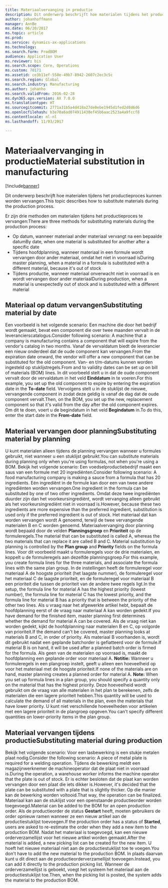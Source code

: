 ```yaml
---
title: Materiaalvervanging in productie
description: Dit onderwerp beschrijft hoe materialen tijdens het productieproces kunnen worden vervangen.
author: johanhoffmann
manager: AnnBe
ms.date: 06/20/2017
ms.topic: article
ms.prod: 
ms.service: dynamics-ax-applications
ms.technology: 
ms.search.form: ProdBOM
audience: Application User
ms.reviewer: bis
ms.search.scope: Core, Operations
ms.custom: 70171
ms.assetid: ce3b11ef-550e-49b7-8942-2607c2ec3c5c
ms.search.region: Global
ms.search.industry: Manufacturing
ms.author: johanho
ms.search.validFrom: 2016-02-28
ms.dyn365.ops.version: AX 7.0.0
ms.translationtype: HT
ms.sourcegitcommit: 2771a31b5a4d418a27de0ebe1945d1fed2d8d6d6
ms.openlocfilehash: b3e70a6ad074911438ef45b6aac2523a4a9fccf8
ms.contentlocale: nl-nl
ms.lasthandoff: 11/03/2017

---
```


# <a name="material-substitution-in-manufacturing"></a><span data-ttu-id="e08a2-103">Materiaalvervanging in productie</span><span class="sxs-lookup"><span data-stu-id="e08a2-103">Material substitution in manufacturing</span></span>

[!include[banner](../includes/banner.md)]


<span data-ttu-id="e08a2-104">Dit onderwerp beschrijft hoe materialen tijdens het productieproces kunnen worden vervangen.</span><span class="sxs-lookup"><span data-stu-id="e08a2-104">This topic describes how to substitute materials during the production process.</span></span> 

<span data-ttu-id="e08a2-105">Er zijn drie methoden om materialen tijdens het productieproces te vervangen:</span><span class="sxs-lookup"><span data-stu-id="e08a2-105">There are three methods for substituting materials during the production process:</span></span>

-   <span data-ttu-id="e08a2-106">Op datum, wanneer materiaal ander materiaal vervangt na een bepaalde datum</span><span class="sxs-lookup"><span data-stu-id="e08a2-106">By date, when one material is substituted for another after a specific date</span></span>
-   <span data-ttu-id="e08a2-107">Tijdens hoofdplanning, wanneer materiaal in een formule wordt vervangen door ander materiaal, omdat het niet in voorraad is</span><span class="sxs-lookup"><span data-stu-id="e08a2-107">During master planning, when a material in a formula is substituted with a different material, because it's out of stock</span></span>
-   <span data-ttu-id="e08a2-108">Tijdens productie, wanneer materiaal onverwacht niet in voorraad is en wordt vervangen door ander materiaal</span><span class="sxs-lookup"><span data-stu-id="e08a2-108">During production, when a material is unexpectedly out of stock and is substituted with a different material</span></span>

## <a name="substituting-material-by-date"></a><span data-ttu-id="e08a2-109">Materiaal op datum vervangen</span><span class="sxs-lookup"><span data-stu-id="e08a2-109">Substituting material by date</span></span>
<span data-ttu-id="e08a2-110">Een voorbeeld is het volgende scenario: Een machine die door het bedrijf wordt gemaakt, bevat een component die over twee maanden vervalt in de leverancierscatalogus.</span><span class="sxs-lookup"><span data-stu-id="e08a2-110">Consider following scenario: A machine that a company is manufacturing contains a component that will expire from the vendor's catalog in two months.</span></span> <span data-ttu-id="e08a2-111">Vanaf de vervaldatum biedt de leverancier een nieuw onderdeel dat de oude component kan vervangen.</span><span class="sxs-lookup"><span data-stu-id="e08a2-111">From the expiration date onward, the vendor will offer a new component that can be substituted for the old component.</span></span> <span data-ttu-id="e08a2-112">Van- en t/m-datums kunnen worden ingesteld op stuklijstregels.</span><span class="sxs-lookup"><span data-stu-id="e08a2-112">From and to validity dates can be set up on bill of materials (BOM) lines.</span></span> <span data-ttu-id="e08a2-113">In dit voorbeeld stelt u in dat de oude component vervalt door de vervaldatum in het veld **Einddatum** in te voeren.</span><span class="sxs-lookup"><span data-stu-id="e08a2-113">For this example, you set up the old component to expire by entering the expiration date in the **To-date** field.</span></span> <span data-ttu-id="e08a2-114">Vervolgens stelt u in de stuklijst de nieuwe, vervangende component in zodat deze geldig is vanaf de dag dat de oude component vervalt.</span><span class="sxs-lookup"><span data-stu-id="e08a2-114">Then, on the BOM, you set up the new, replacement component so that it's valid from the day after the old component expires.</span></span> <span data-ttu-id="e08a2-115">Om dit te doen, voert u de begindatum in het veld **Begindatum** in.</span><span class="sxs-lookup"><span data-stu-id="e08a2-115">To do this, enter the start date in the **From-date** field.</span></span>

## <a name="substituting-material-by-planning"></a><span data-ttu-id="e08a2-116">Materiaal vervangen door planning</span><span class="sxs-lookup"><span data-stu-id="e08a2-116">Substituting material by planning</span></span>
<span data-ttu-id="e08a2-117">U kunt materialen alleen tijdens de planning vervangen wanneer u formules gebruikt, niet wanneer u een stuklijst gebruikt.</span><span class="sxs-lookup"><span data-stu-id="e08a2-117">You can substitute materials during planning only when you're using formulas, not when you're using a BOM.</span></span> <span data-ttu-id="e08a2-118">Bekijk het volgende scenario: Een voedselproductiebedrijf maakt een saus van een formule met 20 ingrediënten.</span><span class="sxs-lookup"><span data-stu-id="e08a2-118">Consider following scenario: A food manufacturing company is making a sauce from a formula that has 20 ingredients.</span></span> <span data-ttu-id="e08a2-119">Eén ingrediënt in de formule kan door een van twee andere ingrediënten worden vervangen.</span><span class="sxs-lookup"><span data-stu-id="e08a2-119">One ingredient in the formula can be substituted by one of two other ingredients.</span></span> <span data-ttu-id="e08a2-120">Omdat deze twee ingrediënten duurder zijn dan het voorkeursingrediënt, wordt vervanging alleen gebruikt als het voorkeursingrediënt niet in voorraad is.</span><span class="sxs-lookup"><span data-stu-id="e08a2-120">However, because these two ingredients are more expensive than the preferred ingredient, substitution is used only if the preferred ingredient is out of stock.</span></span> <span data-ttu-id="e08a2-121">Het materiaal dat kan worden vervangen wordt A genoemd, terwijl de twee vervangende materialen B en C worden genoemd. Materiaalvervanging door planning wordt bepaald door de velden **Planningsgroep** en **Prioriteit** op de formuleregels.</span><span class="sxs-lookup"><span data-stu-id="e08a2-121">The material that can be substituted is called A, whereas the two materials that can replace it are called B and C. Material substitution by planning is controlled by the **Plan group** and **Priority** fields on the formula lines.</span></span> <span data-ttu-id="e08a2-122">Voor dit voorbeeld maakt u formuleregels voor de drie materialen, en koppelt u de formuleregels aan dezelfde planningsgroep.</span><span class="sxs-lookup"><span data-stu-id="e08a2-122">For this example, you create formula lines for the three materials, and associate the formula lines with the same plan group.</span></span> <span data-ttu-id="e08a2-123">In de instellingen heeft de formuleregel voor materiaal A de hoogste prioriteit (het laagste nummer), de formuleregel voor het materiaal C de laagste prioriteit, en de formuleregel voor materiaal B een prioriteit die tussen de prioriteit van de andere twee regels ligt.</span><span class="sxs-lookup"><span data-stu-id="e08a2-123">In the setup, the formula line for material A has the highest priority (lowest number), the formula line for material C has the lowest priority, and the formula line for material B has a priority that is between the priority of the other two lines.</span></span> <span data-ttu-id="e08a2-124">Als u vraag naar het afgewerkte artikel hebt, bepaalt de hoofdplanning eerst of de vraag naar materiaal A kan worden gedekt.</span><span class="sxs-lookup"><span data-stu-id="e08a2-124">If you have demand for the finished item, master planning first determines whether the demand for material A can be covered.</span></span> <span data-ttu-id="e08a2-125">Als de vraag niet kan worden gedekt, kijkt de hoofdplanning naar materialen B en C, op volgorde van prioriteit.</span><span class="sxs-lookup"><span data-stu-id="e08a2-125">If the demand can't be covered, master planning looks at materials B and C, in order of priority.</span></span> <span data-ttu-id="e08a2-126">Als materiaal B voorhanden is, wordt dit gebruikt nadat een geplande batchorder is gefiatteerd voor de formule.</span><span class="sxs-lookup"><span data-stu-id="e08a2-126">If material B is on hand, it will be used after a planned batch order is firmed for the formula.</span></span> <span data-ttu-id="e08a2-127">Als geen van de materialen op voorraad is, maakt de hoofdplanning een geplande order voor materiaal A. **Notitie:** Wanneer u formuleregels in een plangroep instelt, geeft u alleen een hoeveelheid op voor het materiaal met de hoogste prioriteit.</span><span class="sxs-lookup"><span data-stu-id="e08a2-127">If none of the materials are on hand, master planning creates a planned order for material A. **Note:** When you set up formula lines in a plan group, you should specify a quantity only on the material that has the highest priority.</span></span> <span data-ttu-id="e08a2-128">Deze hoeveelheid wordt gebruikt om de vraag van alle materialen in het plan te berekenen, zelfs de materialen die een lagere prioriteit hebben.</span><span class="sxs-lookup"><span data-stu-id="e08a2-128">This quantity will be used to calculate the demand of all materials in the plan, even the materials that have lower priority.</span></span> <span data-ttu-id="e08a2-129">U kunt niet verschillende hoeveelheden voor artikelen met een lagere prioriteit in de plangroep opgeven.</span><span class="sxs-lookup"><span data-stu-id="e08a2-129">You can't specify different quantities on lower-priority items in the plan group.</span></span>

## <a name="substituting-material-during-production"></a><span data-ttu-id="e08a2-130">Materiaal vervangen tijdens productie</span><span class="sxs-lookup"><span data-stu-id="e08a2-130">Substituting material during production</span></span>
<span data-ttu-id="e08a2-131">Bekijk het volgende scenario: Voor een lasbewerking is een stukje metalen plaat nodig.</span><span class="sxs-lookup"><span data-stu-id="e08a2-131">Consider the following scenario: A piece of metal plate is required for a welding operation.</span></span> <span data-ttu-id="e08a2-132">Tijdens de bewerking meldt een magazijnwerknemer de machineoperator dat de plaat niet in voorraad is.</span><span class="sxs-lookup"><span data-stu-id="e08a2-132">During the operation, a warehouse worker informs the machine operator that the plate is out of stock.</span></span> <span data-ttu-id="e08a2-133">Er is echter besloten dat de plaat kan worden vervangen door een plaat die iets dikker is.</span><span class="sxs-lookup"><span data-stu-id="e08a2-133">However, it's decided that the plate can be substituted with a plate that is slightly thicker.</span></span> <span data-ttu-id="e08a2-134">Op die manier kan de bewerking worden voltooid.</span><span class="sxs-lookup"><span data-stu-id="e08a2-134">That way, the operation can be finalized.</span></span> <span data-ttu-id="e08a2-135">Materiaal kan aan de stuklijst voor een openstaande productieorder worden toegevoegd.</span><span class="sxs-lookup"><span data-stu-id="e08a2-135">Material can be added to the BOM for an open production order.</span></span> <span data-ttu-id="e08a2-136">Als de productieorder de status **Gestart** heeft, moeten gebruikers de order opnieuw ramen wanneer ze een nieuw artikel aan de productiestuklijst toevoegen.</span><span class="sxs-lookup"><span data-stu-id="e08a2-136">If the production order has a status of **Started**, users are asked to re-estimate the order when they add a new item to the production BOM.</span></span> <span data-ttu-id="e08a2-137">Nadat het materiaal is toegevoegd, kan een nieuwe orderverzamellijst voor het nieuwe artikel worden gemaakt.</span><span class="sxs-lookup"><span data-stu-id="e08a2-137">After the material is added, a new picking list can be created for the new item.</span></span> <span data-ttu-id="e08a2-138">U hoeft het nieuwe materiaal niet aan de productiestuklijst toe te voegen.</span><span class="sxs-lookup"><span data-stu-id="e08a2-138">You don't have to add the new material to the production BOM.</span></span> <span data-ttu-id="e08a2-139">In plaats daarvan kunt u dit direct aan de productieorderverzamellijst toevoegen.</span><span class="sxs-lookup"><span data-stu-id="e08a2-139">Instead, you can add it directly to the production picking list.</span></span> <span data-ttu-id="e08a2-140">Wanneer de orderverzamellijst is geboekt, voegt het systeem het materiaal aan de productiestuklijst toe.</span><span class="sxs-lookup"><span data-stu-id="e08a2-140">Then, when the picking list is posted, the system adds the material to the production BOM.</span></span>




